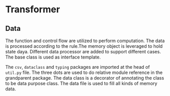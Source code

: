 # Transformer

## Data

The function and control flow are utilized to perform computation. The data is processed according to the rule.The memory object is leveraged to hold state daya. Different data processor are added to support different cases. The base class is used as interface template.

The `csv`, `dataclass` and `typing` packages are imported at the head of `util.py` file. The three dots are used to do relative module reference in the grandparent package. The data class is a decorator of annotating the class to be data purpose class. The data file is used to fill all kinds of memory data.
